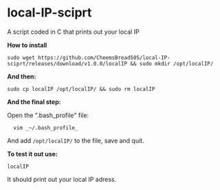 # local-IP-sciprt
A script coded in C that prints out your local IP

**How to install**

    sudo wget https://github.com/CheemsBread505/local-IP-sciprt/releases/download/v1.0.0/localIP && sudo mkdir /opt/localIP/

**And then:**

    sudo cp localIP /opt/localIP/ && sudo rm localIP
   
  **And the final step:**
  
 Open the ".bash_profile" file:

      vim _~/.bash_profile_

  And add `/opt/localIP/` to the file, save and quit.

**To test it out use:**

    localIP

It should print out your local IP adress. 
